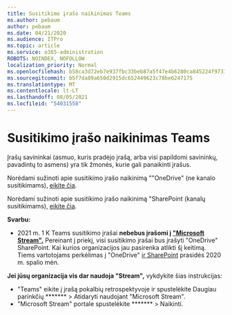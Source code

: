 ```yaml
---
title: Susitikimo įrašo naikinimas Teams
ms.author: pebaum
author: pebaum
ms.date: 04/21/2020
ms.audience: ITPro
ms.topic: article
ms.service: o365-administration
ROBOTS: NOINDEX, NOFOLLOW
localization_priority: Normal
ms.openlocfilehash: b58ca3d72eb7e937fbc33beb87a5f47e4b6280ca845224f973189e689c33c03c
ms.sourcegitcommit: b5f7da89a650d2915dc652449623c78be6247175
ms.translationtype: MT
ms.contentlocale: lt-LT
ms.lasthandoff: 08/05/2021
ms.locfileid: "54031558"
---
```

# <a name="delete-a-meeting-recording-in-teams"></a>Susitikimo įrašo naikinimas Teams

Įrašų savininkai (asmuo, kuris pradėjo įrašą, arba visi papildomi savininkų, pavadintų to asmens) yra tik žmonės, kurie gali panaikinti įrašus.  

Norėdami sužinoti apie susitikimo įrašo naikinimą ""OneDrive" (ne kanalo susitikimams), [eikite čia](https://support.microsoft.com/office/21fe345a-e488-4fa7-932b-f053c1bebe8a).  

Norėdami sužinoti apie susitikimo įrašo naikinimą "SharePoint (kanalų susitikimams), [eikite čia](https://support.microsoft.com/office/71f3c90a-0d24-4d80-8b66-f88234b79a52).  

**Svarbu:**

- 2021 m. 1 K Teams susitikimo įrašai **nebebus įrašomi į ["Microsoft Stream".](https://stream.microsoft.com/)** Pereinant į priekį, visi susitikimo įrašai bus įrašyti "OneDrive" SharePoint. Kai kurios organizacijos jau pasirenka atlikti šį keitimą. Tiems vartotojams perkėlimas į "OneDrive" [ir SharePoint](https://docs.microsoft.com/MicrosoftTeams/tmr-meeting-recording-change) prasidės 2020 m. spalio mėn.

**Jei jūsų organizacija vis dar naudoja "Stream",** vykdykite šias instrukcijas:

- "Teams" eikite į įrašą pokalbių retrospektyvoje ir spustelėkite Daugiau parinkčių ******* > Atidaryti naudojant "Microsoft Stream".
- "Microsoft Stream" portale spustelėkite ******* > Naikinti.
